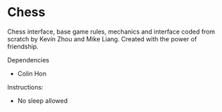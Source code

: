 # Chess

Chess interface, base game rules, mechanics and interface coded from scratch by Kevin Zhou and Mike Liang. Created with the power of friendship.

Dependencies
* Colin Hon

Instructions:
* No sleep allowed
